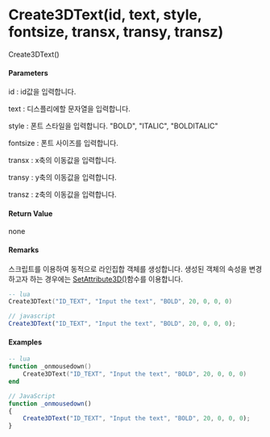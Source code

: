 # Create3DText\(id, text, style, fontsize, transx, transy, transz\)

Create3DText\(\)

#### Parameters

id : id값을 입력합니다.

text : 디스플리에할 문자열을 입력합니다.

style : 폰트 스타일을 입력합니다. "BOLD", "ITALIC", "BOLDITALIC"

fontsize : 폰트 사이즈를 입력합니다.

transx : x축의 이동값을 입력합니다.

transy : y축의 이동값을 입력합니다.

transz :  z축의 이동값을 입력합니다.

#### Return Value

none

#### Remarks

스크립트를 이용하여 동적으로 라인집합 객체를 생성합니다. 생성된 객체의 속성을 변경하고자 하는 경우에는 [SetAttribute3D\(\)](https://expnuni.gitbooks.io/enuspace/content/ScriptAPI/SetAttribute3D.html)함수를 이용합니다.

```lua
-- lua
Create3DText("ID_TEXT", "Input the text", "BOLD", 20, 0, 0, 0)
```

```js
// javascript
Create3DText("ID_TEXT", "Input the text", "BOLD", 20, 0, 0, 0);
```

#### 

#### Examples

```lua
-- lua
function _onmousedown()
    Create3DText("ID_TEXT", "Input the text", "BOLD", 20, 0, 0, 0)
end
```

```js
// JavaScript
function _onmousedown()
{    
    Create3DText("ID_TEXT", "Input the text", "BOLD", 20, 0, 0, 0);
}
```



